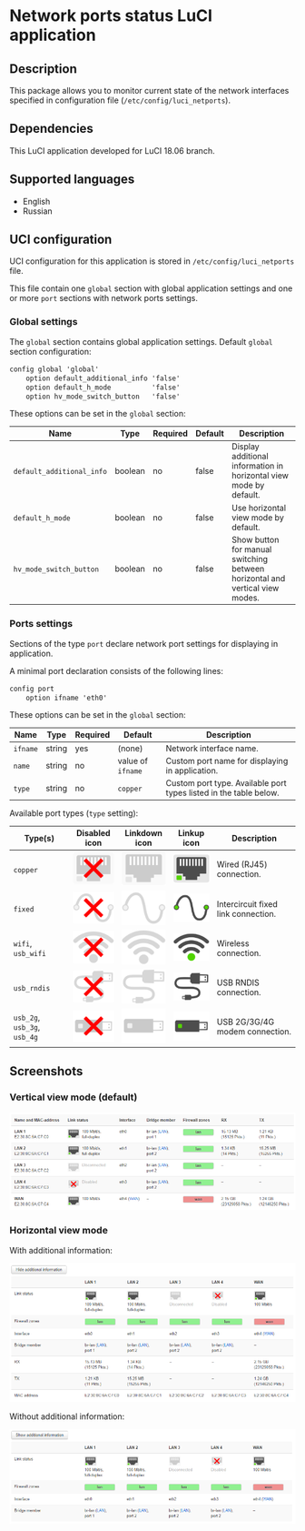 # Network ports status LuCI application

## Description
This package allows you to monitor current state of the
network interfaces specified in configuration file (`/etc/config/luci_netports`).

## Dependencies
This LuCI application developed for LuCI 18.06 branch.

## Supported languages
- English
- Russian

## UCI configuration
UCI configuration for this application is stored in `/etc/config/luci_netports` file.

This file contain one `global` section with global application settings and one
or more `port` sections with network ports settings.

### Global settings

The `global` section contains global application settings. Default `global` section configuration:
```
config global 'global'
	option default_additional_info 'false'
	option default_h_mode          'false'
	option hv_mode_switch_button   'false'
```

These options can be set in the `global` section:

| Name                      | Type    | Required | Default | Description                                                                  |
| ------------------------- | ------- | -------- | ------- | ---------------------------------------------------------------------------- |
| `default_additional_info` | boolean | no       | false   | Display additional information in horizontal view mode by default.           |
| `default_h_mode`          | boolean | no       | false   | Use horizontal view mode by default.                                         |
| `hv_mode_switch_button`   | boolean | no       | false   | Show button for manual switching between horizontal and vertical view modes. |

### Ports settings

Sections of the type `port` declare network port settings for displaying in application.

A minimal port declaration consists of the following lines:
```
config port
	option ifname 'eth0'
```
These options can be set in the `global` section:

| Name                      | Type    | Required | Default | Description                                                                  |
| ------------------------- | ------- | -------- | ------- | ---------------------------------------------------------------------------- |
| `ifname`                  | string  | yes      | (none)  | Network interface name. |
| `name`                    | string  | no       | value of `ifname` | Custom port name for displaying in application. |
| `type`                    | string  | no       | `copper` | Custom port type. Available port types listed in the table below. |

Available port types (`type` setting):

| Type(s) | Disabled icon | Linkdown icon | Linkup icon | Description |
| ----- |:------------:|:--------------:|:------------:| ----------- |
| `copper` | ![copper_disabled](htdocs/luci-static/resources/netports/icons/copper_disabled.svg?sanitize=true) | ![copper_down](htdocs/luci-static/resources/netports/icons/copper_down.svg?sanitize=true) | ![copper_up](htdocs/luci-static/resources/netports/icons/copper_up.svg?sanitize=true) | Wired (RJ45) connection. |
| `fixed` | ![fixed_disabled](htdocs/luci-static/resources/netports/icons/fixed_disabled.svg?sanitize=true) | ![fixed_down](htdocs/luci-static/resources/netports/icons/fixed_down.svg?sanitize=true) | ![fixed_up](htdocs/luci-static/resources/netports/icons/fixed_up.svg?sanitize=true) | Intercircuit fixed link connection. |
| `wifi`, `usb_wifi` | ![wifi_disabled](htdocs/luci-static/resources/netports/icons/wifi_disabled.svg?sanitize=true) | ![wifi_down](htdocs/luci-static/resources/netports/icons/wifi_down.svg?sanitize=true) | ![wifi_up](htdocs/luci-static/resources/netports/icons/wifi_up.svg?sanitize=true) | Wireless connection. |
| `usb_rndis` | ![usb_rndis_disabled](htdocs/luci-static/resources/netports/icons/usb_rndis_disabled.svg?sanitize=true) | ![usb_rndis_down](htdocs/luci-static/resources/netports/icons/usb_rndis_down.svg?sanitize=true) | ![usb_rndis_up](htdocs/luci-static/resources/netports/icons/usb_rndis_up.svg?sanitize=true) | USB RNDIS connection. |
| `usb_2g`, `usb_3g`, `usb_4g` | ![usb_stick_disabled](htdocs/luci-static/resources/netports/icons/usb_stick_disabled.svg?sanitize=true) | ![usb_stick_down](htdocs/luci-static/resources/netports/icons/usb_stick_down.svg?sanitize=true) | ![usb_stick_up](htdocs/luci-static/resources/netports/icons/usb_stick_up.svg?sanitize=true) | USB 2G/3G/4G modem connection. |

## Screenshots

### Vertical view mode (default)
![Vertical view mode](screenshots/v-mode-5-ports.png?raw=true "Vertical view mode")

### Horizontal view mode

With additional information:

![Horizontal view mode](screenshots/h-mode-5-ports.png?raw=true "Horizontal view mode")

Without additional information:

![Horizontal view mode (additional information is hidden)](screenshots/h-mode-5-ports-short.png?raw=true "Horizontal view mode (additional information is hidden)")
